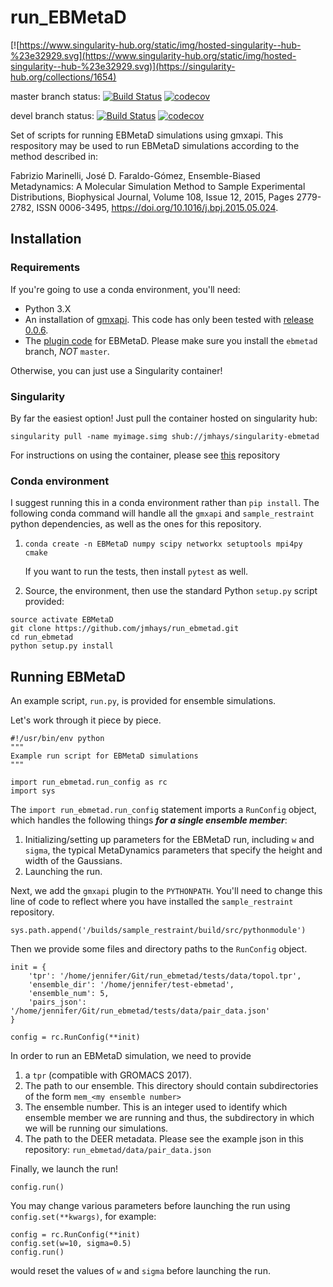 # run_EBMetaD

[![https://www.singularity-hub.org/static/img/hosted-singularity--hub-%23e32929.svg](https://www.singularity-hub.org/static/img/hosted-singularity--hub-%23e32929.svg)](https://singularity-hub.org/collections/1654)

master branch status:
[![Build Status](https://travis-ci.org/jmhays/run_ebmetad.svg?branch=master)](https://travis-ci.org/jmhays/run_ebmetad)
[![codecov](https://codecov.io/gh/jmhays/run_ebmetad/branch/master/graph/badge.svg)](https://codecov.io/gh/jmhays/run_ebmetad)

devel branch status:
[![Build Status](https://travis-ci.org/jmhays/run_ebmetad.svg?branch=master)](https://travis-ci.org/jmhays/run_ebmetad)
[![codecov](https://codecov.io/gh/jmhays/run_ebmetad/branch/master/graph/badge.svg)](https://codecov.io/gh/jmhays/run_ebmetad)

Set of scripts for running EBMetaD simulations using gmxapi. This respository may be used to run EBMetaD simulations according to the method described in:

Fabrizio Marinelli, José D. Faraldo-Gómez, Ensemble-Biased Metadynamics: A Molecular Simulation Method to Sample Experimental Distributions, Biophysical Journal, Volume 108, Issue 12, 2015, Pages 2779-2782, ISSN 0006-3495, https://doi.org/10.1016/j.bpj.2015.05.024.

## Installation
### Requirements
If you're going to use a conda environment, you'll need:
- Python 3.X
- An installation of [gmxapi](https://github.com/kassonlab/gmxapi). This code has only been tested with [release 0.0.6](https://github.com/kassonlab/gmxapi/releases/tag/v0.0.6).
- The [plugin code](https://github.com/jmhays/sample_restraint/tree/ebmetad) for EBMetaD. Please make sure you install the `ebmetad` branch, _*NOT*_ `master`.

Otherwise, you can just use a Singularity container!

### Singularity 
By far the easiest option! Just pull the container hosted on singularity hub:

`singularity pull -name myimage.simg shub://jmhays/singularity-ebmetad`

For instructions on using the container, please see [this](https://github.com/jmhays/singularity-ebmetad) repository
### Conda environment
I suggest running this in a conda environment rather than `pip install`. The following conda command will handle all the `gmxapi` and `sample_restraint` python dependencies, as well as the ones for this repository.

1. `conda create -n EBMetaD numpy scipy networkx setuptools mpi4py cmake`

    If you want to run the tests, then install `pytest` as well.

2. Source, the environment, then use the standard Python `setup.py` script provided:
```
source activate EBMetaD
git clone https://github.com/jmhays/run_ebmetad.git
cd run_ebmetad
python setup.py install
```


## Running EBMetaD
An example script, `run.py`, is provided for ensemble simulations. 

Let's work through it piece by piece.
```
#!/usr/bin/env python
"""
Example run script for EBMetaD simulations
"""

import run_ebmetad.run_config as rc
import sys

```
The `import run_ebmetad.run_config` statement imports a `RunConfig` object, which handles the following things _**for a single ensemble member**_:
1. Initializing/setting up parameters for the EBMetaD run, including `w` and `sigma`, the typical MetaDynamics parameters that specify the height and width of the Gaussians.
2. Launching the run. 

Next, we add the `gmxapi` plugin to the `PYTHONPATH`. You'll need to change this line of code to reflect where you have installed the `sample_restraint` repository.
```
sys.path.append('/builds/sample_restraint/build/src/pythonmodule')
```
Then we provide some files and directory paths to the `RunConfig` object. 
```
init = {
    'tpr': '/home/jennifer/Git/run_ebmetad/tests/data/topol.tpr',
    'ensemble_dir': '/home/jennifer/test-ebmetad',
    'ensemble_num': 5,
    'pairs_json': '/home/jennifer/Git/run_ebmetad/tests/data/pair_data.json'
}

config = rc.RunConfig(**init)
```

In order to run an EBMetaD simulation, we need to provide 
1. a `tpr` (compatible with GROMACS 2017).
2. The path to our ensemble. This directory should contain subdirectories of the form `mem_<my ensemble number>`
3. The ensemble number. This is an integer used to identify which ensemble member we are running and thus, the subdirectory in which we will be running our simulations.
4. The path to the DEER metadata. Please see the example json in this repository: `run_ebmetad/data/pair_data.json`

Finally, we launch the run!
```
config.run()
```

You may change various parameters before launching the run using `config.set(**kwargs)`, for example:
```
config = rc.RunConfig(**init)
config.set(w=10, sigma=0.5)
config.run()
```
would reset the values of `w` and `sigma` before launching the run.
